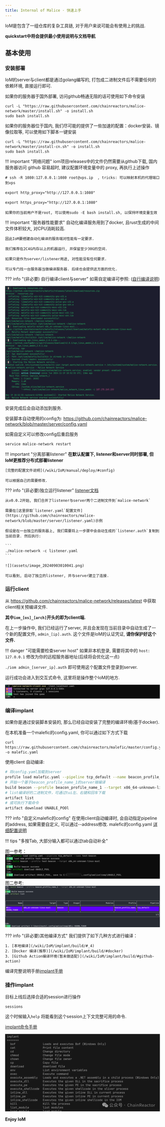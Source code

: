 ```yaml
---
title: Internal of Malice · 快速上手
---
```



IoM是包含了一组仓库的复杂工具链, 对于用户来说可能会有使用上的挑战. 

**quickstart中将会提供最小使用说明与文档导航**

## 基本使用

### 安装部署

IoM的server与client都是通过golang编写的, 打包成二进制文件后不需要任何的依赖环境, 直接运行即可. 

如果你的服务器于国外部署, 访问github畅通无阻的话可使用如下命令安装
```
curl -L "https://raw.githubusercontent.com/chainreactors/malice-network/master/install.sh" -o install.sh
sudo bash install.sh
```
如果你的服务器位于国内, 我们尽可能的提供了一些加速的配置：docker安装、镜像拉取等, 可以使用如下脚本一键安装
```
curl -L "https://raw.githubusercontent.com/chainreactors/malice-network/master/install-cn.sh" -o install.sh
sudo bash install.sh
```

!!! important "网络问题"
	iom项目releases中的文件仍然需要从github下载, 国内服务器访问 github 容易超时, 建议配置环境变量中的 proxy, 再执行上述操作
	
	# ssh -R 1080:127.0.0.1:1080 root@vps.ip  , tricks: 可以映射本机的代理端口到vps
	
	export http_proxy="http://127.0.0.1:1080"
	
	export https_proxy="http://127.0.0.1:1080"

	如果你的当前用户不是root, 可以使用sudo -E bash install.sh, 以保持环境变量生效
	

!!! important "服务器性能要求"
	自动化编译服务用到了docker, 且rust生成的中间文件体积较大, 对CPU消耗较高. 
	

	因此IoM要搭建自动化编译的服务端对性能有一定要求.
	
	我们推荐在2C4G内存以上的机器运行, 并保留至少30G的空间.
	
	如果只是作为server/listener用途, 对性能没有任何要求.
	
	可以专门找一台服务器当做编译服务器. 后续也会提供这方面的优化.


??? info "(非必要) 自行编译client与server"
	如需自定编译可参照: ([自行编译说明](IoM/deploy/#_6))

![](assets/install-pic.png)

安装完成后会自动添加到服务. 

安装脚本自动使用的config为: https://github.com/chainreactors/malice-network/blob/master/server/config.yaml 

如需自定义可以修改config后重启服务

```bash
service malice-network restart
```

!!! important "分离部署listener"
	**在默认配置下, listener和server同时部署, 但IoM更推荐分布式部署listener**
	
	[完整的配置文件说明](/wiki/IoM/manual/deploy/#config)
	
	可以根据自己的需要修改. 


??? info "(非必要)独立运行listener"
	[listener文档](/wiki/IoM/manual/deploy/#listener)
	
	从v0.0.2开始, 我们合并了listener与server两个二进制文件到`malice-network`
	
	需要在[这里获取`listener.yaml`配置文件](https://github.com/chainreactors/malice-network/blob/master/server/listener.yaml)示例
	
	假设是在一台独立的服务器上, 我们需要将上一步骤中会自动生成的`listener.auth`复制到当前目录. 然后执行:
	
	```
	./malice-network -c listener.yaml
	```
	
	![](assets/image_20240903010041.png)
	
	可以看到, 启动了独立的listener, 并与server建立了连接. 


### 运行client

从 https://github.com/chainreactors/malice-network/releases/latest 中获取client相关预编译文件.

**其中`iom_[os]_[arch]`开头的即为client端.**

在上一步操作中, 我们已经运行了server, 并且会发现在当前目录中自动生成了一个新的配置文件, `admin_[ip].auth`. 这个文件是IoM的认证凭证, **请你保护好这个文件.** 

!!! danger "可能需要检查server host"
	如果非本机登录, 需要将其中的 `host: 127.0.0.1` 修改为你的远程服务器地址(后续将会优化这一点)

`./iom admin_[server_ip].auth` 即可使用这个配置文件登录到server.

运行成功会进入到交互式命令, 这里将是操作整个IoM的地方. 

![](assets/NI55beE9Bo6ad5xtT3lcMuvunAd.png)

### 编译implant

如果你是通过安装脚本安装的,  那么已经自动安装了完整的编译环境(基于docker).

在本机准备一个malefic的config.yaml, 你可以通过如下方式下载

```
curl https://raw.githubusercontent.com/chainreactors/malefic/master/config.yaml -o malefic.yaml
```

使用client 自动编译:

```bash
# 将config.yaml加载到server
profile load malefic.yaml --pipeline tcp_default --name beacon_profile_name_1 # tcp_default是默认的pipeline
# 开始一个基于beacon_profile_name_1的server端编译
build beacon --profile beacon_profile_name_1 --target x86_64-unknown-linux-musl
# list编译好的二进制文件，可通过tui左、右键和回车下载
artifact list
# 或可执行下载命令
artifact download UNABLE_POOl
```

??? info "自定义malefic的config" 
	在使用client自动编译时,  会自动指定pipeline的address, 如果需要自定义, 可以通过--address修改.
	malefic的config.yaml [详细配置说明](/wiki/implant/mutant)


!!! tips "多按Tab, 大部分输入都可以通过tab自动补全"

图一参考：
![](assets/aa8ef0f33fc8e19ea7bcb9cfb3b094e.png)
图二参考:
![build_and_download_beacon.png](assets/build_and_download_beacon.png)

??? info "(非必要)其他编译方式"
	我们提供了如下几种方式进行编译：
	
	1. [本地编译](/wiki/IoM/implant/build/#_4)
	2. [Docker 编译(推荐)](/wiki/IoM/implant/build/#docker)	
	3. [Github Action编译环境(暂未做适配)](/wiki/IoM/implant/build/#github-action)
	

编译完整说明手册[implant手册](/wiki/IoM/manual/implant/)

### 操作implant

目标上线后选择合适的session进行操作
```
sessions
```


这个时候输入`help` 将能看到这个session上下文完整可用的命令.

[implant命令手册](/wiki/IoM/manual/implant/)

![](assets/image_20240819003338.png)

**Enjoy IoM**



